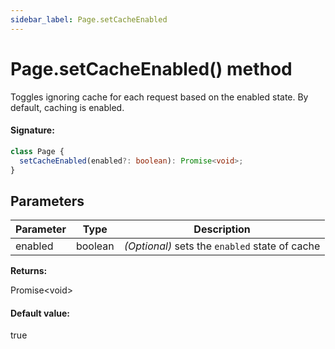 ```yaml
---
sidebar_label: Page.setCacheEnabled
---
```


# Page.setCacheEnabled() method

Toggles ignoring cache for each request based on the enabled state. By default, caching is enabled.

#### Signature:

```typescript
class Page {
  setCacheEnabled(enabled?: boolean): Promise<void>;
}
```

## Parameters

| Parameter | Type    | Description                                               |
| --------- | ------- | --------------------------------------------------------- |
| enabled   | boolean | _(Optional)_ sets the <code>enabled</code> state of cache |

**Returns:**

Promise&lt;void&gt;

#### Default value:

true

